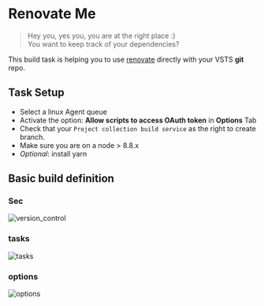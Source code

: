 # Renovate Me

> Hey you, yes you, you are at the right place :) <br>
You want to keep track of your dependencies?

This build task is helping you to use [renovate](https://github.com/singapore/renovate) directly with your VSTS **git** repo.

## Task Setup

- Select a linux Agent queue
- Activate the option: **Allow scripts to access OAuth token** in **Options** Tab
- Check that your `Project collection build service` as the right to create branch.
- Make sure you are on a node > 8.8.x
- _Optional_: install yarn

## Basic build definition

### Sec

![version_control](https://raw.githubusercontent.com/jycouet/VSTSExtensions/master/renovateMe/images/build_versioncontrol.png)
### tasks

![tasks](https://raw.githubusercontent.com/jycouet/VSTSExtensions/master/renovateMe/images/build_tasks.png)

### options

![options](https://raw.githubusercontent.com/jycouet/VSTSExtensions/master/renovateMe/images/build_options.png)